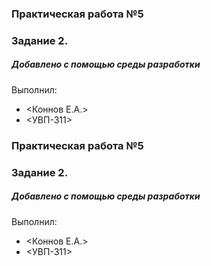 ### Практическая работа №5
### Задание 2.
##### Добавлено с помощью среды разработки
Выполнил:
* <Коннов Е.А.>
* <УВП-311>

### Практическая работа №5
### Задание 2.
##### Добавлено с помощью среды разработки
Выполнил:
* <Коннов Е.А.>
* <УВП-311>
